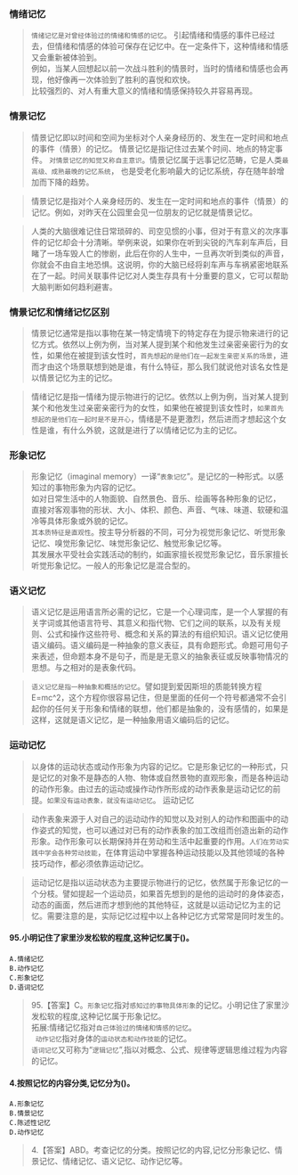 ### 情绪记忆
>   `情绪记忆是对曾经体验过的情绪和情感的记忆`。
引起情绪和情感的事件已经过去，但情绪和情感的体验可保存在记忆中。在一定条件下，这种情绪和情感又会重新被体验到。     
例如，当某人回想起以前一次战斗胜利的情景时，当时的情绪和情感也会再现，他好像再一次体验到了胜利的喜悦和欢快。     
比较强烈的、对人有重大意义的情绪和情感保持较久并容易再现。


### 情景记忆
>   情景记忆即以时间和空间为坐标对个人亲身经历的、发生在一定时间和地点的事件（情景）的记忆。
情景记忆是指记住过去某个时间、地点的特定事件。
`对情景记忆的知觉又称自主意识`。情景记忆属于远事记忆范畴，它是人类`最高级、成熟最晚的记忆系统`，
也是受老化影响最大的记忆系统，存在随年龄增加而下降的趋势。

>   情景记忆是指对个人亲身经历的、发生在一定时间和地点的事件（情景）的记忆。例如，对昨天在公园里会见一位朋友的记忆就是情景记忆。

>   人类的大脑很难记住日常琐碎的、司空见惯的小事，但对于有意义的次序事件的记忆却会十分清晰。举例来说，如果你在听到尖锐的汽车刹车声后，目睹了一场车毁人亡的惨剧，此后在你的人生中，一旦再次听到类似的声音，你就会不由自主地恐惧。这说明，你的大脑已经将刹车声与车祸紧密地联系在了一起。时间关联事件记忆对人类生存具有十分重要的意义，它可以帮助大脑判断如何趋利避害。

### 情景记忆和情绪记忆区别
>   情景记忆通常是指以事物在某一特定情境下的特定存在为提示物来进行的记忆方式。依然以上例为例，当对某人提到某个和他发生过亲密亲密行为的女性，如果他在被提到该女性时，`首先想起的是他们在一起发生亲密关系的场景`，进而才由这个场景联想到她是谁，有什么特征，那么我们就说他对该名女性是以情景记忆为主的记忆。


>   情绪记忆是指一情绪为提示物进行的记忆。依然以上例为例，当对某人提到某个和他发生过亲密亲密行为的女性，如果他在被提到该女性时，`如果首先想起的是他们在一起时是不是开心`，情绪是不是更激烈，然后进而才想起这个女性是谁，有什么外貌，这就是进行了以情绪记忆为主的记忆。

### 形象记忆
>   形象记忆（imaginal memory）一译“`表象记忆`”。是记忆的一种形式。以感知过的事物形象为内容的记忆。    
如对日常生活中的人物面貌、自然景色、音乐、绘画等各种形象的记忆，    
直接对客观事物的形状、大小、体积、颜色、声音、气味、味道、软硬和温冷等具体形象或外貌的记忆。    
`其本质特征是直观性`。按主导分析器的不同，可分为视觉形象记忆、听觉形象记忆、嗅觉形象记忆、味觉形象记忆、触觉形象记忆等。    
其发展水平受社会实践活动的制约，如画家擅长视觉形象记忆，音乐家擅长听觉形象记忆。一般人的形象记忆是混合型的。

### 语义记忆
>   语义记忆是运用语言所必需的记忆，它是一个心理词库，是一个人掌握的有关字词或其他语言符号、其意义和指代物、它们之间的联系，以及有关规则、公式和操作这些符号、概念和关系的算法的有组织知识。语义记忆使用语义编码。语义编码是一种抽象的意义表征，具有命题形式。命题可用句子来表述，但命题本身不是句子，而是是无意义的抽象表征或反映事物情况的思想。与之相对的是表象代码。

>   `语义记忆是指一种抽象和概括的记忆`。譬如提到爱因斯坦的质能转换方程E=mc^2，这个方程你很容易记住，但是里面的任何一个符号都通常不会引起你的任何关于形象和情绪的联想，他们都是抽象的，没有感情的，如果是这样，这就是语义记忆，是一种抽象用语义编码后的记忆。


### 运动记忆
>   以身体的运动状态或动作形象为内容的记忆。它是形象记忆的一种形式，只是记忆的对象不是静态的人物、物体或自然景物的直观形象，而是各种运动的动作形象。由过去的运动或操作动作所形成的动作表象是运动记忆的前提。`如果没有运动表象，就没有运动记忆`。
运动记忆

>   动作表象来源于人对自己的运动动作的知觉以及对别人的动作和图画中的动作姿式的知觉，也可以通过对已有的动作表象的加工改组而创造出新的动作形象。动作形象可以长期保持并在劳动和生活中起重要的作用。`人们在劳动实践中学会各种劳动技能`，在体育运动中掌握各种运动技能以及其他领域的各种技巧动作，都必须依靠运动记忆。

>   运动记忆是指以运动状态为主要提示物进行的记忆，依然属于形象记忆的一个分枝。譬如提起一个运动员，如果首先想到的是他的运动时的身体姿态，动态的画面，然后进而才想到他的其他特征，这就是以运动记忆为主的记忆。需要注意的是，实际记忆过程中以上各种记忆方式常常是同时发生的。    


#### 95.小明记住了家里沙发松软的程度,这种记忆属于()。
    A.情绪记忆
    B.动作记忆
    C.形象记忆
    D.语词记忆
    
>   95.【答案】C。`形象记忆`指对`感知过的事物具体形象`的记忆。小明记住了家里沙发松软的程度,这种记忆属于形象记忆。           
    拓展:情绪记忆指对`自己体验过的情绪和情感的记忆`。       
   ` 动作记忆`指对身体的`运动状态和动作技能`的记忆。      
   `语词记忆`又可称为“`逻辑记忆`”,指以对概念、公式、规律等逻辑思维过程为内容的记忆。

#### 4.按照记忆的内容分类,记忆分为()。
    A.形象记忆
    B.情景记忆
    C.陈述性记忆
    D.动作记忆
>   4.【答案】ABD。考查记忆的分类。按照记忆的内容,记忆分形象记忆、情景记忆、情绪记忆、语义记忆、动作记忆等。
   